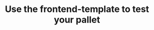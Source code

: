 ---
id: test-frontend
title: Use the frontend-template to test your pallet
sidebar_label: Use the frontend-template to test your pallet
description: Testing our pallet using the frontend-template
---